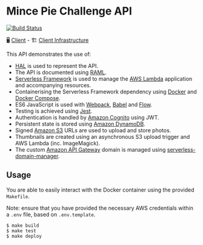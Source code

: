 # Mince Pie Challenge API

[![Build Status](https://travis-ci.org/eddmann/mince-pie-challenge-api-serverless.svg?branch=master)](https://travis-ci.org/eddmann/mince-pie-challenge-api-serverless)

🖥️ [Client](https://github.com/eddmann/mince-pie-challenge-client) - 🏗️ [Client Infrastructure](https://github.com/eddmann/mince-pie-challenge-client-terraform)

This API demonstrates the use of:

- [HAL](http://stateless.co/hal_specification.html) is used to represent the API.
- The API is documented using [RAML](https://raml.org/).
- [Serverless Framework](https://serverless.com/) is used to manage the [AWS Lambda](https://aws.amazon.com/lambda/) application and accompanying resources.
- Containerising the Serverless Framework dependency using [Docker](https://www.docker.com/community-edition) and [Docker Compose](https://docs.docker.com/compose/).
- ES6 JavaScript is used with [Webpack](https://webpack.js.org/), [Babel](https://babeljs.io/) and [Flow](https://flow.org/).
- Testing is achieved using [Jest](https://facebook.github.io/jest/).
- Authentication is handled by [Amazon Cognito](https://aws.amazon.com/cognito/) using JWT.
- Persistent state is stored using [Amazon DynamoDB](https://aws.amazon.com/dynamodb/).
- Signed [Amazon S3](https://aws.amazon.com/s3/) URLs are used to upload and store photos.
- Thumbnails are created using an asynchronous S3 upload trigger and AWS Lambda (inc. ImageMagick).
- The custom [Amazon API Gateway](https://aws.amazon.com/api-gateway/) domain is managed using [serverless-domain-manager](https://github.com/amplify-education/serverless-domain-manager).

## Usage

You are able to easily interact with the Docker container using the provided `Makefile`.

Note: ensure that you have provided the necessary AWS credentials within a `.env` file, based on `.env.template`.

```
$ make build
$ make test
$ make deploy
```
